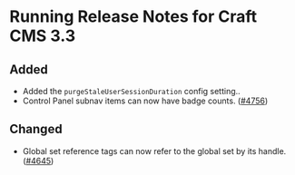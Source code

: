 # Running Release Notes for Craft CMS 3.3

## Added
- Added the `purgeStaleUserSessionDuration` config setting..
- Control Panel subnav items can now have badge counts. ([#4756](https://github.com/craftcms/cms/issues/4756))

## Changed
- Global set reference tags can now refer to the global set by its handle. ([#4645](https://github.com/craftcms/cms/issues/4645))
